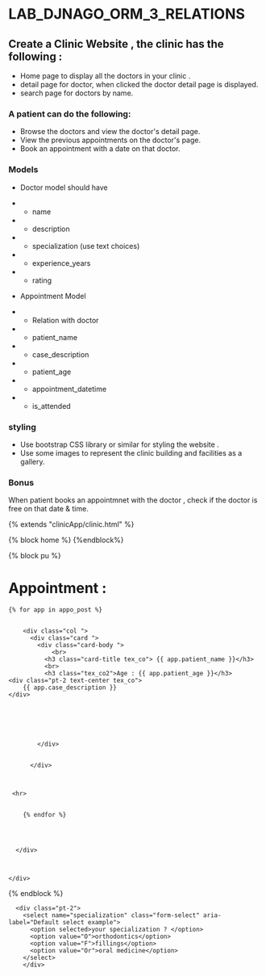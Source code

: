 # LAB_DJNAGO_ORM_3_RELATIONS


## Create a Clinic Website , the clinic has the following :
- Home page to display all the doctors in your clinic .
- detail page for doctor, when clicked the doctor detail page is displayed.
- search page for doctors by name.


### A patient can do the following:
- Browse the doctors and view the doctor's detail page.
- View the previous appointments on the doctor's page.
- Book an appointment with a date on that doctor.


### Models

- Doctor model should have
- - name
- - description
- - specialization (use text choices)
- - experience_years
- - rating



- Appointment Model
- - Relation with doctor
- - patient_name
- - case_description
- - patient_age
- - appointment_datetime
- - is_attended


### styling
- Use bootstrap CSS library or similar for styling the website . 
- Use some images to represent the clinic building and facilities as a gallery.


### Bonus
When patient books an appointmnet with the doctor , check if the doctor is free on that date & time.








{% extends "clinicApp/clinic.html" %}

{% block home %}
{%endblock%}


{% block pu %}





<div class="container pt-4">
    <h1>Appointment :</h1>
   



   


    {% for app in appo_post %}


        <div class="col ">
          <div class="card ">
            <div class="card-body ">
                <br>
              <h3 class="card-title tex_co"> {{ app.patient_name }}</h3>
              <br>
              <h3 class="tex_co2">Age : {{ app.patient_age }}</h3>
    <div class="pt-2 text-center tex_co">
        {{ app.case_description }}
    </div>

       

              

              
            </div>

            
          </div>



     <hr>
        

        {% endfor %}




      </div>



    </div>

  




{% endblock %}






      <div class="pt-2">
        <select name="specialization" class="form-select" aria-label="Default select example">
          <option selected>your specialization ? </option>
          <option value="O">orthodontics</option>
          <option value="F">fillings</option>
          <option value="Or">oral medicine</option>
        </select> 
        </div>
